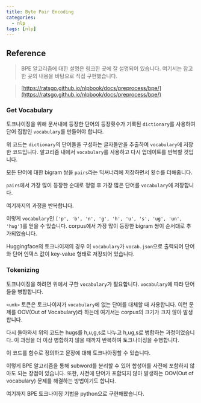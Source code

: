 ```yaml
---
title: Byte Pair Encoding
categories:
  - nlp
tags: [nlp]
---
```

## Reference
> BPE 알고리즘에 대한 설명은 링크한 곳에 잘 설명되어 있습니다. 여기서는 참고한 곳의 내용을 바탕으로 직접 구현했습니다.

> [https://ratsgo.github.io/nlpbook/docs/preprocess/bpe/](https://ratsgo.github.io/nlpbook/docs/preprocess/bpe/)

### Get Vocabulary
토크나이징을 위해 문서내에 등장한 단어의 등장횟수가 기록된 `dictionary`를 사용하여 단어 집합인 `vocabulary`를 만들어야 합니다.

<script src="https://gist.github.com/emeraldgoose/26465d827bd585a22796ba0461b10014.js"></script>
위 코드는 `dictionary`의 단어들을 구성하는 글자들만을 추출하여 `vocabulary`에 저장한 코드입니다. 알고리즘 내에서 `vocabulary`를 사용하고 다시 업데이트를 반복할 것입니다.

모든 단어에 대한 bigram 쌍을 `pairs`라는 딕셔너리에 저장하면서 횟수를 더해줍니다.

<script src="https://gist.github.com/emeraldgoose/c2726eaffd762b1498a689bf751745a7.js"></script>

`pairs`에서 가장 많이 등장한 순대로 정렬 후 가장 많은 단어를 `vocabulary`에 저장합니다.

<script src="https://gist.github.com/emeraldgoose/79fc8c2d59f6647c4b8a2ef289c429ae.js"></script>

여기까지의 과정을 반복합니다.

<script src="https://gist.github.com/emeraldgoose/98cf430f0d69833753dc969b5b1560fd.js"></script>

이렇게 `vocabulary`인 `['p', 'b', 'n', 'g', 'h', 'u', 's', 'ug', 'un', 'hug']`를 얻을 수 있습니다. corpus에서 가장 많이 등장한 bigram 쌍이 순서대로 추가되었습니다.

Huggingface의 토크나이저의 경우 이 `vocabulary`가 `vocab.json`으로 출력되어 단어와 단어 인덱스 값이 key-value 형태로 저장되어 있습니다.

### Tokenizing
토크나이징을 하려면 위에서 구한 `vocabulary`가 필요합니다. `vocabulary`에 따라 단어들을 병합합니다.

<script src="https://gist.github.com/emeraldgoose/200425885cfbf199eb560967cda36768.js"></script>

`<unk>` 토큰은 토크나이저가 `vocabulary`에 없는 단어를 대체할 때 사용합니다. 이런 문제를 OOV(Out of Vocabulary)라 하는데 여기서는 corpus의 크기가 크지 않아 발생합니다.

다시 돌아와서 위의 코드는 hugs를 h,u,g,s로 나누고 h,ug,s로 병합하는 과정이었습니다. 이 과정을 더 이상 병합하지 않을 때까지 반복하여 토크나이징을 수행합니다.

<script src="https://gist.github.com/emeraldgoose/8e75ed76cec6574d11d34296861c4cbe.js"></script>

이 코드를 함수로 정의하고 문장에 대해 토크나아징할 수 있습니다.

<script src="https://gist.github.com/emeraldgoose/10c50f9835dae2d01d0aa0d56ac02991.js"></script>

이렇게 BPE 알고리즘을 통해 subword를 분리할 수 있어 합성어를 사전에 포함하지 않아도 되는 장점이 있습니다. 또한, 사전에 단어가 포함되지 않아 발생하는 OOV(Out of vocabulary) 문제를 해결하는 방법이기도 합니다. 

여기까지 BPE 토크나이징 기법을 python으로 구현해봤습니다.

